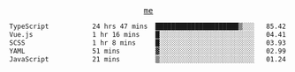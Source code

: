 <p align="center">
  <samp>
    <a href="https://yiwwhl.com">me</a>
  </samp>
</p>

<!--START_SECTION:waka-->

```txt
TypeScript           24 hrs 47 mins  █████████████████████▒░░░   85.42 %
Vue.js               1 hr 16 mins    █░░░░░░░░░░░░░░░░░░░░░░░░   04.41 %
SCSS                 1 hr 8 mins     █░░░░░░░░░░░░░░░░░░░░░░░░   03.93 %
YAML                 51 mins         ▓░░░░░░░░░░░░░░░░░░░░░░░░   02.99 %
JavaScript           21 mins         ▒░░░░░░░░░░░░░░░░░░░░░░░░   01.24 %
```

<!--END_SECTION:waka-->